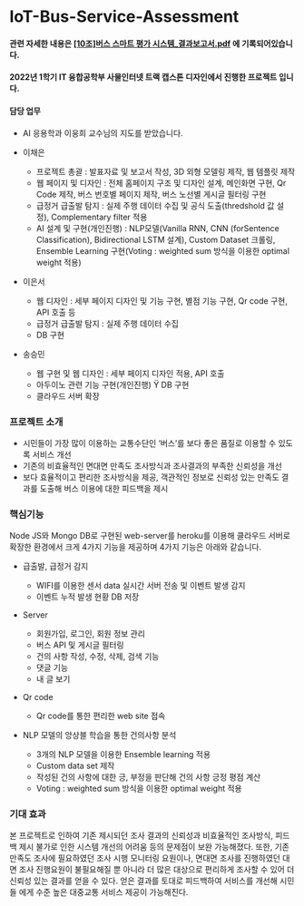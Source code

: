 # IoT-Bus-Service-Assessment

#### 관련 자세한 내용은 [[10조]버스 스마트 평가 시스템_결과보고서.pdf](https://github.com/chaeuny/IoT-Bus-Service-Assessment/blob/8fa97f558bc4a017c7efca13f1940bb556ff5448/%5B10%EC%A1%B0%5D%EB%B2%84%EC%8A%A4%20%EC%8A%A4%EB%A7%88%ED%8A%B8%20%ED%8F%89%EA%B0%80%20%EC%8B%9C%EC%8A%A4%ED%85%9C_%EA%B2%B0%EA%B3%BC%EB%B3%B4%EA%B3%A0%EC%84%9C.pdf) 에 기록되어있습니다.

#### 2022년 1학기 IT 융합공학부 사물인터넷 트랙 캡스톤 디자인에서 진행한 프로젝트 입니다.

#### 담당 업무
 - AI 응용학과 이웅희 교수님의 지도를 받았습니다.
 
 - 이채은
   - 프로젝트 총괄 : 발표자료 및 보고서 작성, 3D 외형 모델링 제작, 웹 템플릿 제작
   - 웹 페이지 및 디자인 : 전체 홈페이지 구조 및 디자인 설계, 메인화면 구현, Qr Code 제작, 버스 번호별 페이지 제작, 버스 노선별 게시글 필터링 구현
   - 급정거 급출발 탐지 : 실제 주행 데이터 수집 및 공식 도출(thredshold 값 설정), Complementary filter 적용
   - AI 설계 및 구현(개인진행) : NLP모델(Vanilla RNN, CNN (forSentence Classification), Bidirectional LSTM 설계), Custom Dataset 크롤링, Ensemble Learning 구현(Voting :  weighted sum 방식을 이용한 optimal weight 적용)
  
 - 이은서
   - 웹 디자인 : 세부 페이지 디자인 및 기능 구현, 별점 기능 구현, Qr code 구현, API 호출 등
   - 급정거 급출발 탐지 : 실제 주행 데이터 수집
   - DB 구현

 - 송승민
   - 웹 구현 및 웹 디자인 : 세부 페이지 디자인 적용, API 호출
   - 아두이노 관련 기능 구현(개인진행) Ÿ DB 구현
   - 클라우드 서버 확장
 

###  프로젝트 소개
 - 시민들이 가장 많이 이용하는 교통수단인 ‘버스’를 보다 좋은 품질로 이용할 수 있도록 서비스 개선
 - 기존의 비효율적인 면대면 만족도 조사방식과 조사결과의 부족한 신뢰성을 개선
 - 보다 효율적이고 편리한 조사방식을 제공, 객관적인 정보로 신뢰성 있는 만족도 결과를 도출해 버스 이용에 대한 피드백을 제시
 
 
 ###  핵심기능
 Node JS와 Mongo DB로 구현된 web-server를 heroku를 이용해 클라우드 서버로 확장한 환경에서 크게 4가지 기능을 제공하며 4가지 기능은 아래와 같습니다.
 
- 급출발, 급정거 감지
  - WIFI를 이용한 센서 data 실시간 서버 전송 및 이벤트 발생 감지
  - 이벤트 누적 발생 현황 DB 저장
  
- Server
  - 회원가입, 로그인, 회원 정보 관리
  - 버스 API 및 게시글 필터링
  - 건의 사항 작성, 수정, 삭제, 검색 기능
  - 댓글 기능
  - 내 글 보기


- Qr code
  - Qr code를 통한 편리한 web site 접속


- NLP 모델의 앙상블 학습을 통한 건의사항 분석
  - 3개의 NLP 모델을 이용한 Ensemble learning 적용
  - Custom data set 제작
  - 작성된 건의 사항에 대한 긍, 부정을 판단해 건의 사항 긍정 평점 계산
  - Voting :  weighted sum 방식을 이용한 optimal weight 적용


### 기대 효과
본 프로젝트로 인하여 기존 제시되던 조사 결과의 신뢰성과 비효율적인 조사방식, 피드백 제시 불가로 인한 시스템 개선의 어려움 등의 문제점이 보완 가능해졌다. 또한, 기존 만족도 조사에 필요하였던 조사 시행 모니터링 요원이나, 면대면 조사를 진행하였던 대면 조사 진행요원이 불필요해질 뿐 아니라 더 많은 대상으로 편리하게 조사할 수 있어 더 신뢰성 있는 결과를 얻을 수 있다. 얻은 결과를 토대로 피드백하여 서비스를 개선해 시민들
에게 수준 높은 대중교통 서비스 제공이 가능해진다. 


